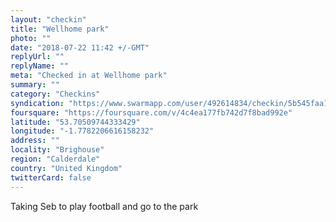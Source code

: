 ```yaml
---
layout: "checkin"
title: "Wellhome park"
photo: ""
date: "2018-07-22 11:42 +/-GMT"
replyUrl: ""
replyName: ""
meta: "Checked in at Wellhome park"
summary: ""
category: "Checkins"
syndication: "https://www.swarmapp.com/user/492614834/checkin/5b545faa135b390038813eeb"
foursquare: "https://foursquare.com/v/4c4ea177fb742d7f8bad992e"
latitude: "53.70509744333429"
longitude: "-1.7782206616158232"
address: ""
locality: "Brighouse"
region: "Calderdale"
country: "United Kingdom"
twitterCard: false
---
```

Taking Seb to play football and go to the park
